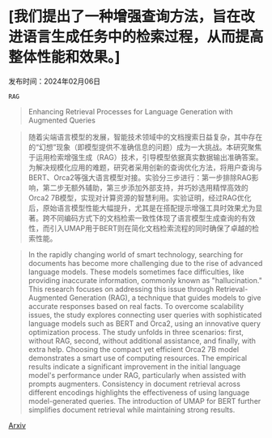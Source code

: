 # [我们提出了一种增强查询方法，旨在改进语言生成任务中的检索过程，从而提高整体性能和效果。]

发布时间：2024年02月06日

`RAG`

> Enhancing Retrieval Processes for Language Generation with Augmented Queries

> 随着尖端语言模型的发展，智能技术领域中的文档搜索日益复杂，其中存在的“幻想”现象（即模型提供不准确信息的问题）成为一大挑战。本研究聚焦于运用检索增强生成（RAG）技术，引导模型依据真实数据输出准确答案。为解决规模化应用的难题，研究者采用创新的查询优化方法，将用户查询与BERT、Orca2等强大语言模型对接。实验分三步进行：第一步排除RAG影响，第二步无额外辅助，第三步添加外部支持，并巧妙选用精悍高效的Orca2 7B模型，实现对计算资源的智慧利用。实验证明，经过RAG优化后，原始语言模型性能大幅提升，尤其是在搭配提示增强工具时效果尤为显著。跨不同编码方式下的文档检索一致性体现了语言模型生成查询的有效性，而引入UMAP用于BERT则在简化文档检索流程的同时确保了卓越的检索性能。

> In the rapidly changing world of smart technology, searching for documents has become more challenging due to the rise of advanced language models. These models sometimes face difficulties, like providing inaccurate information, commonly known as "hallucination." This research focuses on addressing this issue through Retrieval-Augmented Generation (RAG), a technique that guides models to give accurate responses based on real facts. To overcome scalability issues, the study explores connecting user queries with sophisticated language models such as BERT and Orca2, using an innovative query optimization process. The study unfolds in three scenarios: first, without RAG, second, without additional assistance, and finally, with extra help. Choosing the compact yet efficient Orca2 7B model demonstrates a smart use of computing resources. The empirical results indicate a significant improvement in the initial language model's performance under RAG, particularly when assisted with prompts augmenters. Consistency in document retrieval across different encodings highlights the effectiveness of using language model-generated queries. The introduction of UMAP for BERT further simplifies document retrieval while maintaining strong results.

[Arxiv](https://arxiv.org/abs/2402.16874)